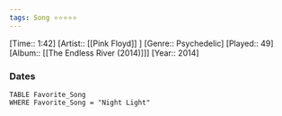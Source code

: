 ```yaml
---
tags: Song ⭐⭐⭐⭐⭐ 
---
```

[Time:: 1:42]
[Artist:: [[Pink Floyd]] ]
[Genre:: Psychedelic]
[Played:: 49]
[Album:: [[The Endless River (2014)]]]
[Year:: 2014]
### Dates
````dataview
TABLE Favorite_Song
WHERE Favorite_Song = "Night Light"
````